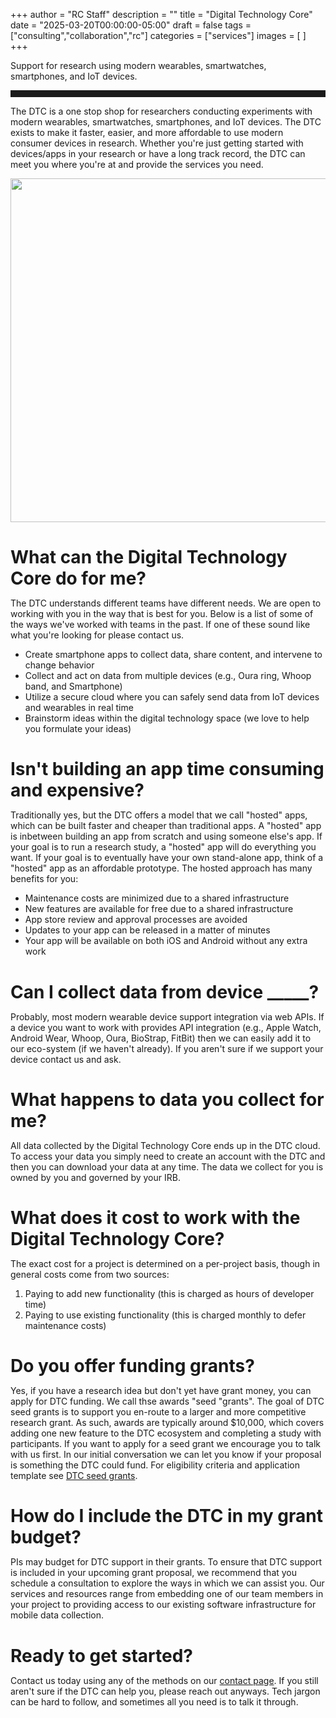 +++
author = "RC Staff"
description = ""
title = "Digital Technology Core"
date = "2025-03-20T00:00:00-05:00"
draft = false
tags = ["consulting","collaboration","rc"]
categories = ["services"]
images = [ ]
+++

<style>
  h1 { margin-bottom: 10px !important;}
</style>

<p class=lead>Support for research using modern wearables, smartwatches, smartphones, and IoT devices.</p>

<hr size=1 style="padding-bottom:10px;" />

The DTC is a one stop shop for researchers conducting experiments with modern wearables, smartwatches, smartphones, and IoT devices. The DTC exists to make it faster, easier, and more affordable to use modern consumer devices in research. Whether you're just getting started with devices/apps in your research or have a long track record, the DTC can meet you where you're at and provide the services you need.

<center> 
  <div>
      <img src="/images/dtc/devices.png" width=550>
  </div>
</center>

# What can the Digital Technology Core do for me?
The DTC understands different teams have different needs. We are open to working with you in the way that is best for you. Below is a list of some of the ways we've worked with teams in the past. If one of these sound like what you're looking for please contact us.
* Create smartphone apps to collect data, share content, and intervene to change behavior
* Collect and act on data from multiple devices (e.g., Oura ring, Whoop band, and Smartphone)
* Utilize a secure cloud where you can safely send data from IoT devices and wearables in real time
* Brainstorm ideas within the digital technology space (we love to help you formulate your ideas)

# Isn't building an app time consuming and expensive?
Traditionally yes, but the DTC offers a model that we call "hosted" apps, which can be built faster and cheaper than traditional apps. A "hosted" app is inbetween building an app from scratch and using someone else's app. If your goal is to run a research study, a "hosted" app will do everything you want. If your goal is to eventually have your own stand-alone app, think of a "hosted" app as an affordable prototype. The hosted approach has many benefits for you:
* Maintenance costs are minimized due to a shared infrastructure
* New features are available for free due to a shared infrastructure
* App store review and approval processes are avoided
* Updates to your app can be released in a matter of minutes
* Your app will be available on both iOS and Android without any extra work

# Can I collect data from device _____?
Probably, most modern wearable device support integration via web APIs. If a device you want to work with provides API integration (e.g., Apple Watch, Android Wear, Whoop, Oura, BioStrap, FitBit) then we can easily add it to our eco-system (if we haven't already). If you aren't sure if we support your device contact us and ask.

# What happens to data you collect for me?
All data collected by the Digital Technology Core ends up in the DTC cloud. To access your data you simply need to create an account with the DTC and then you can download your data at any time. The data we collect for you is owned by you and governed by your IRB.

# What does it cost to work with the Digital Technology Core?
The exact cost for a project is determined on a per-project basis, though in general costs come from two sources:
1. Paying to add new functionality (this is charged as hours of developer time)
2. Paying to use existing functionality (this is charged monthly to defer maintenance costs)

# Do you offer funding grants?
Yes, if you have a research idea but don't yet have grant money, you can apply for DTC funding. We call thse awards "seed "grants". The goal of DTC seed grants is to support you en-route to a larger and more competitive research grant. As such, awards are typically around $10,000, which covers adding one new feature to the DTC ecosystem and completing a study with participants. If you want to apply for a seed grant we encourage you to talk with us first. In our initial conversation we can let you know if your proposal is something the DTC could fund. For eligibility criteria and application template see [DTC seed grants](/service/dtc/grants).

# How do I include the DTC in my grant budget?
PIs may budget for DTC support in their grants.  To ensure that DTC support is included in your upcoming grant proposal, we recommend that you schedule a consultation to explore the ways in which we can assist you.  Our services and resources range from embedding one of our team members in your project to providing access to our existing software infrastructure for mobile data collection.

# Ready to get started?
Contact us today using any of the methods on our [contact page](/service/dtc/contact). If you still aren't sure if the DTC can help you, please reach out anyways. Tech jargon can be hard to follow, and sometimes all you need is to talk it through.
